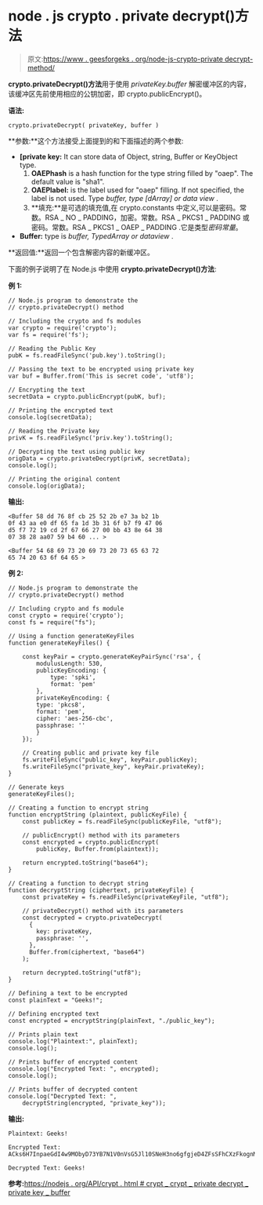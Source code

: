 # node . js crypto . private decrypt()方法

> 原文:[https://www . geesforgeks . org/node-js-crypto-private decrypt-method/](https://www.geeksforgeeks.org/node-js-crypto-privatedecrypt-method/)

**crypto.privateDecrypt()方法**用于使用 *privateKey.buffer* 解密缓冲区的内容，该缓冲区先前使用相应的公钥加密，即 crypto.publicEncrypt()。

**语法:**

```
crypto.privateDecrypt( privateKey, buffer )
```

**参数:**这个方法接受上面提到的和下面描述的两个参数:

*   **[private key:** It can store data of Object, string, Buffer or KeyObject type.
    1.  **OAEPhash** is a hash function for the type string filled by "oaep". The default value is "sha1".
    2.  **OAEPlabel:** is the label used for "oaep" filling. If not specified, the label is not used. Type *buffer, type [dArray] or data view* .
    3.  **填充:**是可选的填充值,在 crypto.constants 中定义,可以是密码。常数。RSA _ NO _ PADDING，加密。常数。RSA _ PKCS1 _ PADDING 或密码。常数。RSA _ PKCS1 _ OAEP _ PADDING .它是类型*密码常量*。
*   **Buffer:** type is *buffer, TypedArray or dataview* .

**返回值:**返回一个包含解密内容的新缓冲区。

下面的例子说明了在 Node.js 中使用 **crypto.privateDecrypt()方法**:

**例 1:**

```
// Node.js program to demonstrate the 
// crypto.privateDecrypt() method

// Including the crypto and fs modules
var crypto = require('crypto');
var fs = require('fs');

// Reading the Public Key
pubK = fs.readFileSync('pub.key').toString();

// Passing the text to be encrypted using private key
var buf = Buffer.from('This is secret code', 'utf8');

// Encrypting the text
secretData = crypto.publicEncrypt(pubK, buf);

// Printing the encrypted text
console.log(secretData);

// Reading the Private key
privK = fs.readFileSync('priv.key').toString();

// Decrypting the text using public key
origData = crypto.privateDecrypt(privK, secretData);
console.log();

// Printing the original content
console.log(origData);
```

**输出:**

```
<Buffer 58 dd 76 8f cb 25 52 2b e7 3a b2 1b
0f 43 aa e0 df 65 fa 1d 3b 31 6f b7 f9 47 06
d5 f7 72 19 cd 2f 67 66 27 00 bb 43 8e 64 38
07 38 28 aa07 59 b4 60 ... >

<Buffer 54 68 69 73 20 69 73 20 73 65 63 72
65 74 20 63 6f 64 65 >

```

**例 2:**

```
// Node.js program to demonstrate the 
// crypto.privateDecrypt() method

// Including crypto and fs module
const crypto = require('crypto');
const fs = require("fs");

// Using a function generateKeyFiles
function generateKeyFiles() {

    const keyPair = crypto.generateKeyPairSync('rsa', {
        modulusLength: 530,
        publicKeyEncoding: {
            type: 'spki',
            format: 'pem'
        },
        privateKeyEncoding: {
        type: 'pkcs8',
        format: 'pem',
        cipher: 'aes-256-cbc',
        passphrase: ''
        }
    });

    // Creating public and private key file 
    fs.writeFileSync("public_key", keyPair.publicKey);
    fs.writeFileSync("private_key", keyPair.privateKey);
}

// Generate keys
generateKeyFiles();

// Creating a function to encrypt string
function encryptString (plaintext, publicKeyFile) {
    const publicKey = fs.readFileSync(publicKeyFile, "utf8");

    // publicEncrypt() method with its parameters
    const encrypted = crypto.publicEncrypt(
        publicKey, Buffer.from(plaintext));

    return encrypted.toString("base64");
}

// Creating a function to decrypt string
function decryptString (ciphertext, privateKeyFile) {
    const privateKey = fs.readFileSync(privateKeyFile, "utf8");

    // privateDecrypt() method with its parameters
    const decrypted = crypto.privateDecrypt(
      {
        key: privateKey,
        passphrase: '',
      },
      Buffer.from(ciphertext, "base64")
    );

    return decrypted.toString("utf8");
}

// Defining a text to be encrypted
const plainText = "Geeks!";

// Defining encrypted text
const encrypted = encryptString(plainText, "./public_key");

// Prints plain text
console.log("Plaintext:", plainText);
console.log();

// Prints buffer of encrypted content
console.log("Encrypted Text: ", encrypted);
console.log();

// Prints buffer of decrypted content
console.log("Decrypted Text: ", 
    decryptString(encrypted, "private_key"));
```

**输出:**

```
Plaintext: Geeks!

Encrypted Text:  ACks6H7InpaeGdI4w9MObyD73YB7N1V0nVsG5Jl10SNeH3no6gfgjeD4ZFsSFhCXzFkognMGbRNsg0BReVOHxRs7eQ==

Decrypted Text: Geeks!

```

**参考:**[https://nodejs . org/API/crypt . html # crypt _ crypt _ private decrypt _ private key _ buffer](https://nodejs.org/api/crypto.html#crypto_crypto_privatedecrypt_privatekey_buffer)